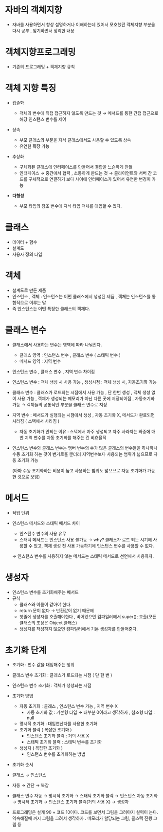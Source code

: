 # 자바의 객체지향

- 자바를 사용하면서 항상 설명하거나 이해하는데 있어서 모호했던 객체지향 부분을 다시 공부 , 암기하면서 정리한 내용

# 객체지향프로그래밍

- 기존의 프로그래밍 + 객체지향 규칙

# 객체 지향 특징

- 캡슐화
    - 객체의 변수에 직접 접근하지 않도록 만드는 것 → 메서드를 통한 간접 접근으로 해당 인스턴스 변수를 제어
- 상속
    - 부모 클래스의 부분을 자식 클래스에서도 사용할 수 있도록 상속
    - 유연한 확장 가능
    
- 추상화
    - 구체화된 클래스에 인터페이스를 만들어서 결합을 느슨하게 만듦
    - 인터페이스 → 중간에서 협력 , 소통하게 만드는 것 → 클라이언트와 서버 간 코드를 구체적으로 연결하기 보다 사이에 인터페이스가 있어서 유연한 변경이 가능
- **다형성**
    - 부모 타입의 참조 변수에 자식 타입 객체를 대입할 수 있다.
    

# 클래스

- 데이터 + 함수
- 설계도
- 사용자 정의 타입

# 객체

- 설계도로 만든 제품
- 인스턴스 , 객체 : 인스턴스는 어떤 클래스에서 생성된 제품 , 객체는 인스턴스를 통합적으로 이루는 말
- 즉 인스턴스는 어떤 특정한 클래스의 객체다.

# 클래스 변수

- 클래스에서 사용하는 변수는 영역에 따라 나눠진다.
    - 클래스 영역 : 인스턴스 변수 , 클래스 변수 ( 스태틱 변수 )
    - 메서드 영역 : 지역 변수

- 인스턴스 변수 , 클래스 변수 , 지역 변수 차이점
- 인스턴스 변수 : 객체 생성 시 사용 가능 , 생성시점 : 객체 생성 시, 자동초기화 가능
- 클래스 변수 : 클래스가 로드되는 시점에서 사용 가능 , 단 한번 생성 , 객체 생성 없이 사용 가능 , 객체가 생성되는 메모리가 아닌 다른 곳에 저장되어짐 , 자동초기화 가능 → 객체들의 공통적인 부분을 클래스 변수로 지정
- 지역 변수 : 메서드가 실행되는 시점에서 생성 , 자동 초기화 X, 메서드가 완료되면 사라짐 ( 스택에서 사라짐 )
    - 자동 초기화가 안되는 이유 : 스택에서 자주 생성되고 자주 사라지는 와중에 매번 지역 변수를 자동 초기화를 해주는 건 비효율적

- 인스턴스 변수와 클래스 변수는 멤버 변수의 수가 많은 클래스의 변수들을 하나하나 수동 초기화 하는 것이 번거로울 뿐더러 지역변수보다 사용되는 범위가 넓으므로 자동 초기화 가능
    
    (아마 수동 초기화하는 비용이 높고 사용하는 범위도 넓으므로 자동 초기화가 가능한 것으로 보임)
    

# 메서드

- 작업 단위
- 인스턴스 메서드와 스태틱 메서드 차이
    - 인스턴수 변수의 사용 유무
    - 스태틱 메서드는 인스턴스 사용 불가능 → why? 클래스가 로드 되는 시기에 사용할 수 있고, 객체 생성 전 사용 가능하기에 인스턴스 변수를 사용할 수 없다.
        
        
    
    ⇒ 인스턴스 변수를 사용하지 않는 메서드는 스태틱 메서드로 선언해서 사용하자.
    

# 생성자

- 인스턴스 변수를 초기화해주는 메서드
- 규칙
    - 클래스와 이름이 같아야 한다.
    - return 문이 없다 → 반환값이 없기 때문에
    - 첫줄에 생성자를 호출해야한다 , 비어있으면 컴파일러에서 super(); 호출(모든 클래스의 조상은 Object 클래스)
    - 생성자를 작성하지 않으면 컴파일러에서 기본 생성자를 만들어준다.

# 초기화 단계

- 초기화 : 변수 값을 대입해주는 행위
- 클래스 변수 초기화 : 클래스가 로드되는 시점 ( 단 한 번 )
- 인스턴스 변수 초기화 : 객체가 생성되는 시점

- 초기화 방법
    - 자동 초기화 : 클래스 , 인스턴스 변수 가능 , 지역 변수 X
        - 자동 초기화 값 : 기본형 타입 → 대부분 0이라고 생각하자 , 참조형 타입 : null
    - 명시적 초기화 : 대입연산자를 사용한 초기화
    - 초기화 블럭 ( 복잡한 초기화 )
        - 인스턴스 초기화 블럭 : 거의 사용 X
        - 스태틱 초기화 블럭 : 스태틱 변수를 초기화
    - 생성자 ( 복잡한 초기화 )
        - 인스턴스 변수를 초기화하는 방법

- 초기화 순서
- 클래스 → 인스턴스
- 자동 → 간단 → 복잡

- 클래스 변수 자동 → 명시적 초기화 → 스태틱 초기화 블럭 → 인스턴스 자동 초기화 → 명시적 초기화 → 인스턴스 초기화 블럭(거의 사용 X) → 생성자

- 프로그래밍은 설게 90 + 코드 10이다. 코드를 보면서 그림을 그려야지 실력이 는다. 익숙해질때 까지 그림을 그려서 생각하자 . 메모리가 할당되는 그림, 콜스택 진행 그림 등